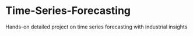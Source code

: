 # Time-Series-Forecasting
Hands-on detailed project on time series forecasting with industrial insights
